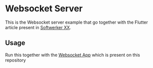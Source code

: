 # Websocket Server

This is the Websocket server example that go together with the Flutter article present in [Softwerker XX]().


## Usage

Run this together with the [Websocket App](/websocket_app) which is present on this repository